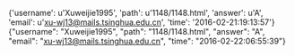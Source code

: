 {'username': u'Xuweijie1995', 'path': u'1148/1148.html', 'answer': u'A', 'email': u'xu-wj13@mails.tsinghua.edu.cn', 'time': '2016-02-21:19:13:57'}
{"username": "Xuweijie1995", "path": "1148/1148.html", "answer": "A", "email": "xu-wj13@mails.tsinghua.edu.cn", "time": "2016-02-22:06:55:39"}